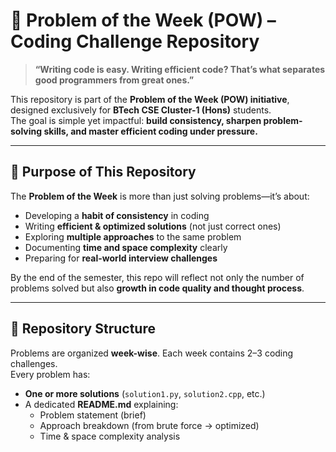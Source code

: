# 🚀 Problem of the Week (POW) – Coding Challenge Repository  

> **“Writing code is easy. Writing efficient code? That’s what separates good programmers from great ones.”**  

This repository is part of the **Problem of the Week (POW) initiative**, designed exclusively for **BTech CSE Cluster-1 (Hons)** students.  
The goal is simple yet impactful: **build consistency, sharpen problem-solving skills, and master efficient coding under pressure.**  

---

## 🎯 Purpose of This Repository
The **Problem of the Week** is more than just solving problems—it’s about:  
- Developing a **habit of consistency** in coding  
- Writing **efficient & optimized solutions** (not just correct ones)  
- Exploring **multiple approaches** to the same problem  
- Documenting **time and space complexity** clearly  
- Preparing for **real-world interview challenges**  

By the end of the semester, this repo will reflect not only the number of problems solved but also **growth in code quality and thought process**.  

---

## 📂 Repository Structure
Problems are organized **week-wise**. Each week contains 2–3 coding challenges.  
Every problem has:  
- **One or more solutions** (`solution1.py`, `solution2.cpp`, etc.)  
- A dedicated **README.md** explaining:  
  - Problem statement (brief)  
  - Approach breakdown (from brute force → optimized)  
  - Time & space complexity analysis  

